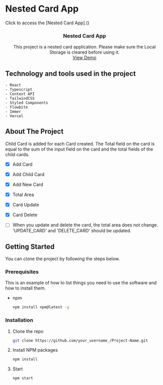 # Nested Card App

Click to access the [Nested Card App].()

<div align="center">
  <h3 align="center">Nested Card App</h3>
  <p align="center">
    This project is a nested card application.
    Please make sure the Local Storage is cleared before using it.
    <br />
    <a href="https://github.com/othneildrew/Best-README-Template">View Demo</a>
  </p>
</div>

## Technology and tools used in the project

    - React
    - Typescript
    - Context API
    - TailwindCSS
    - Styled Components 
    - Flowbite
    - Immer
    - Vercel

## About The Project


Child Card is added for each Card created. The Total field on the card is equal to the sum of the input field on the card and the total fields of the child cards.

- [x] Add Card
- [x] Add Child Card
- [x] Add New Card 
- [x] Total Area
- [x] Card Update
- [x] Card Delete
- [ ] When you update and delete the card, the total area does not change. 'UPDATE_CARD' and 'DELETE_CARD' should be updated.


## Getting Started

You can clone the project by following the steps below. 

### Prerequisites

This is an example of how to list things you need to use the software and how to install them.
* npm
  ```sh
  npm install npm@latest -g
  ```

### Installation

1. Clone the repo
   ```sh
   git clone https://github.com/your_username_/Project-Name.git
   ```
2. Install NPM packages
   ```sh
   npm install
   ```
2. Start
   ```sh
   npm start
   ```

